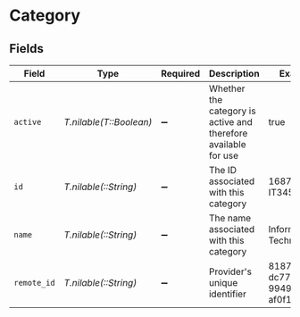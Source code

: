 # Category


## Fields

| Field                                                          | Type                                                           | Required                                                       | Description                                                    | Example                                                        |
| -------------------------------------------------------------- | -------------------------------------------------------------- | -------------------------------------------------------------- | -------------------------------------------------------------- | -------------------------------------------------------------- |
| `active`                                                       | *T.nilable(T::Boolean)*                                        | :heavy_minus_sign:                                             | Whether the category is active and therefore available for use | true                                                           |
| `id`                                                           | *T.nilable(::String)*                                          | :heavy_minus_sign:                                             | The ID associated with this category                           | 16873-IT345                                                    |
| `name`                                                         | *T.nilable(::String)*                                          | :heavy_minus_sign:                                             | The name associated with this category                         | Information-Technology                                         |
| `remote_id`                                                    | *T.nilable(::String)*                                          | :heavy_minus_sign:                                             | Provider's unique identifier                                   | 8187e5da-dc77-475e-9949-af0f1fa4e4e3                           |